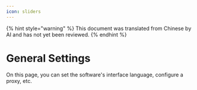 ```yaml
---
icon: sliders
---
```


{% hint style="warning" %}
This document was translated from Chinese by AI and has not yet been reviewed.
{% endhint %}

# General Settings

On this page, you can set the software's interface language, configure a proxy, etc.